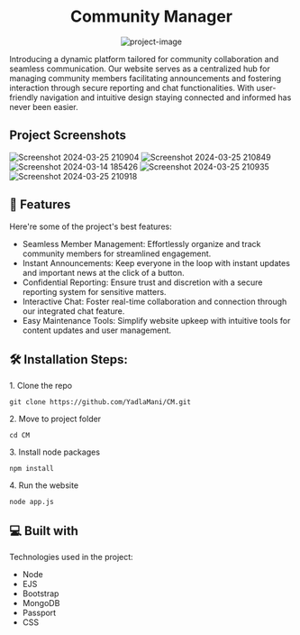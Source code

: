 <h1 align="center" id="title">Community Manager</h1>

<p align="center"><img src="https://socialify.git.ci/YadlaMani/CM/image?font=Bitter&amp;language=1&amp;name=1&amp;owner=1&amp;pattern=Brick%20Wall&amp;stargazers=1&amp;theme=Dark" alt="project-image"></p>

<p id="description">Introducing a dynamic platform tailored for community collaboration and seamless communication. Our website serves as a centralized hub for managing community members facilitating announcements and fostering interaction through secure reporting and chat functionalities. With user-friendly navigation and intuitive design staying connected and informed has never been easier.</p>

<h2>Project Screenshots</h2>

![Screenshot 2024-03-25 210904](https://github.com/YadlaMani/CM/assets/133841094/a7af31f5-baed-4692-a96e-db54878bad96)
![Screenshot 2024-03-25 210849](https://github.com/YadlaMani/CM/assets/133841094/1ff85c17-c9c1-4495-81a8-311a7cca99a6)
![Screenshot 2024-03-14 185426](https://github.com/YadlaMani/CM/assets/133841094/18d85d31-d0ee-4a63-bd56-b996cfffa683)
![Screenshot 2024-03-25 210935](https://github.com/YadlaMani/CM/assets/133841094/80c04c1a-a3e2-47fe-8fed-50be31b88b41)
![Screenshot 2024-03-25 210918](https://github.com/YadlaMani/CM/assets/133841094/302e2e49-15cb-46d1-afc3-6a5b89fa62c4)

  
  
<h2>🧐 Features</h2>

Here're some of the project's best features:

*   Seamless Member Management: Effortlessly organize and track community members for streamlined engagement.
*   Instant Announcements: Keep everyone in the loop with instant updates and important news at the click of a button.
*   Confidential Reporting: Ensure trust and discretion with a secure reporting system for sensitive matters.
*   Interactive Chat: Foster real-time collaboration and connection through our integrated chat feature.
*   Easy Maintenance Tools: Simplify website upkeep with intuitive tools for content updates and user management.

<h2>🛠️ Installation Steps:</h2>

<p>1. Clone the repo</p>

```
git clone https://github.com/YadlaMani/CM.git
```

<p>2. Move to project folder</p>

```
cd CM
```

<p>3. Install node packages</p>

```
npm install
```

<p>4. Run the website</p>

```
node app.js
```

  
  
<h2>💻 Built with</h2>

Technologies used in the project:

*   Node
*   EJS
*   Bootstrap
*   MongoDB
*   Passport
*   CSS
